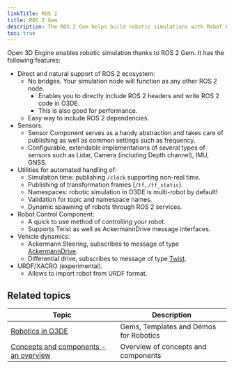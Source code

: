 ```yaml
---
linkTitle: ROS 2
title: ROS 2 Gem
description: The ROS 2 Gem helps build robotic simulations with Robot Operating System (ROS) 2 in Open 3D Engine (O3DE).
toc: true
---
```


<!-- # O3DE ROS2 Gem -->

Open 3D Engine enables robotic simulation thanks to ROS 2 Gem. It has the following features:

* Direct and natural support of ROS 2 ecosystem:
    * No bridges. Your simulation node will function as any other ROS 2 node.
        * Enables you to directly include ROS 2 headers and write ROS 2 code in O3DE.
        * This is also good for performance.
    * Easy way to include ROS 2 dependencies.
* Sensors:
    * Sensor Component serves as a handy abstraction and takes care of publishing as well as common settings such as frequency. 
    * Configurable, extendable implementations of several types of sensors such as Lidar, Camera (including Depth channel), IMU, GNSS.
* Utilities for automated handling of:
    * Simulation time: publishing `/clock` supporting non-real time.
    * Publishing of transformation frames (`/tf`, `/tf_static`).
    * Namespaces: robotic simulation in O3DE is multi-robot by default!
    * Validation for topic and namespace names.
    * Dynamic spawning of robots through ROS 2 services.
* Robot Control Component:
    * A quick to use method of controlling your robot.
    * Supports Twist as well as AckermannDrive message interfaces.
* Vehicle dynamics: 
    * Ackermann Steering, subscribes to message of type [AckermannDrive](http://docs.ros.org/en/api/ackermann_msgs/html/msg/AckermannDrive.html).
    * Differential drive, subscribes to message of type [Twist](http://docs.ros.org/en/noetic/api/geometry_msgs/html/msg/Twist.html).
* URDF/XACRO (experimental).
    * Allows to import robot from URDF format. 

## Related topics

| Topic                                                                                                                | Description                            |
|----------------------------------------------------------------------------------------------------------------------|----------------------------------------|
| [Robotics in O3DE](interactivity/robotics/_index.md)                                                                 | Gems, Templates and Demos for Robotics |
| [Concepts and components - an overview](concepts-and-components-overview.md)                                         | Overview of concepts and components    |
